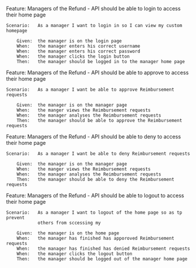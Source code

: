 Feature:    Managers of the Refund - API should be able to login to access 
            their home page

    Scenario:   As a manager I want to login in so I can view my custom homepage

        Given:  the manager is on the login page
        When:   the manager enters his correct username
        When:   the manager enters his correct password
        When:   the manager clicks the login button
        Then:   the manager should be logged in to the manager home page


Feature:    Managers of the Refund - API should be able to approve to access 
            their home page


    Scenario:   As a manager I want be able to approve Reimbursement requests 

        Given:  the manager is on the manager page
        When:   the manger views the Reimbursement requests
        When:   the manager analyses the Reimbursement requests
        Then:   the manager should be able to approve the Reimbursement requests 


Feature:    Managers of the Refund - API should be able to deny to access 
            their home page 


    Scenario:   As a manager I want be able to deny Reimbursement requests 

        Given:  the manager is on the manager page
        When:   the manger views the Reimbursement requests
        When:   the manager analyses the Reimbursement requests
        Then:   the manager should be able to deny the Reimbursement requests



Feature:    Managers of the Refund - API should be able to logout to access 
            their home page


    Scenario:   As a manager I want to logout of the home page so as tp prevent
                others from sccessing my

        Given:  the manager is on the home page
        When:   the manager has finished has apporoved Reimbursement requests
        When:   the manager has finished has denied Reimbursement requests
        When:   the manager clicks the logout button
        Then:   the manager should be logged out of the manager home page

